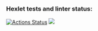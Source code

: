 ### Hexlet tests and linter status:
[![Actions Status](https://github.com/marianazaro/backend-project-46/workflows/hexlet-check/badge.svg)](https://github.com/marianazaro/backend-project-46/actions)
<a href="https://codeclimate.com/github/marianazaro/backend-project-46/maintainability"><img src="https://api.codeclimate.com/v1/badges/9a179c9752ef6aee27fd/maintainability" /></a>
